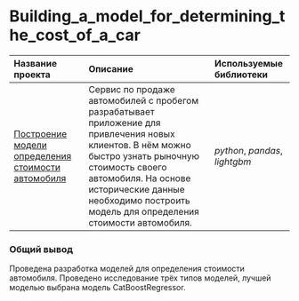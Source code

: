 # Building_a_model_for_determining_the_cost_of_a_car

| Название проекта | Описание | Используемые библиотеки | 
| :---------------------- | :---------------------- | :---------------------- |
| [Построение модели определения стоимости автомобиля](Building_a_model_for_determining_the_cost_of_a_car) |Сервис по продаже автомобилей с пробегом  разрабатывает приложение для привлечения новых клиентов. В нём можно быстро узнать рыночную стоимость своего автомобиля. На основе исторические данные необходимо построить модель для определения стоимости автомобиля. |*python*, *pandas*, *lightgbm* |


### Общий вывод

Проведена разработка моделей для определения стоимости автомобиля. Проведено исследование трёх типов моделей, лучшей моделью выбрана модель CatBoostRegressor.
